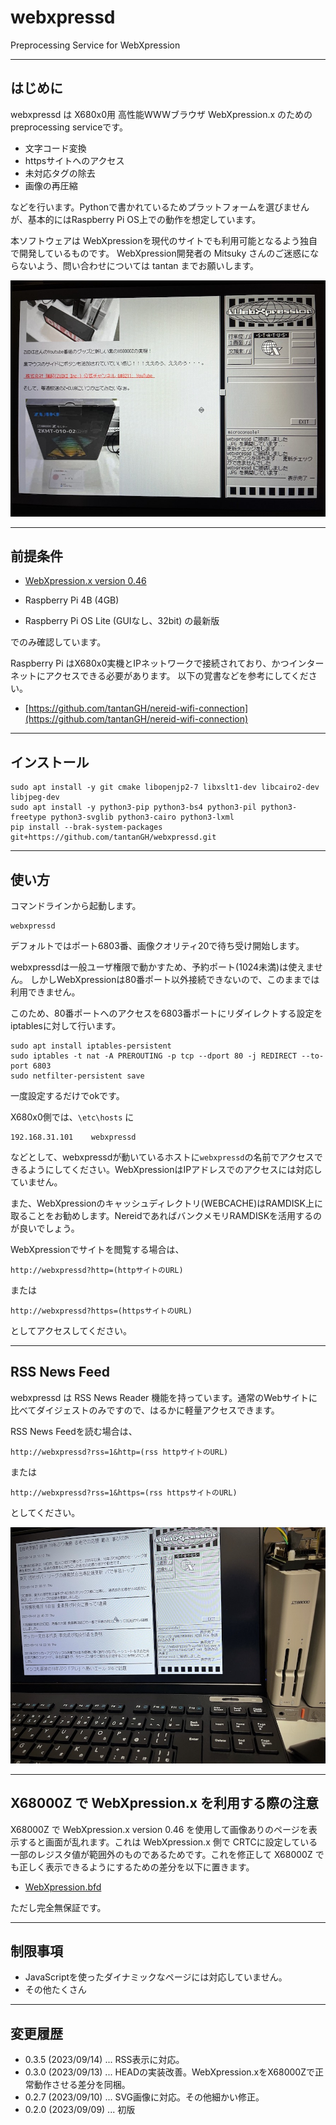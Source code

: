 # webxpressd

Preprocessing Service for WebXpression

---

## はじめに

webxpressd は X680x0用 高性能WWWブラウザ WebXpression.x のためのpreprocessing serviceです。

* 文字コード変換
* httpsサイトへのアクセス
* 未対応タグの除去
* 画像の再圧縮

などを行います。Pythonで書かれているためプラットフォームを選びませんが、基本的にはRaspberry Pi OS上での動作を想定しています。

本ソフトウェアは WebXpressionを現代のサイトでも利用可能となるよう独自で開発しているものです。
WebXpression開発者の Mitsuky さんのご迷惑にならないよう、問い合わせについては tantan までお願いします。

<img src='images/webxpress.jpeg'/>

---

## 前提条件

* [WebXpression.x version 0.46](http://retropc.net/x68000/software/internet/wwwbrowser/webxpression/)

* Raspberry Pi 4B (4GB)
* Raspberry Pi OS Lite (GUIなし、32bit) の最新版

でのみ確認しています。

Raspberry Pi はX680x0実機とIPネットワークで接続されており、かつインターネットにアクセスできる必要があります。
以下の覚書などを参考にしてください。

* [https://github.com/tantanGH/nereid-wifi-connection](https://github.com/tantanGH/nereid-wifi-connection)

---

## インストール

    sudo apt install -y git cmake libopenjp2-7 libxslt1-dev libcairo2-dev libjpeg-dev
    sudo apt install -y python3-pip python3-bs4 python3-pil python3-freetype python3-svglib python3-cairo python3-lxml
    pip install --brak-system-packages git+https://github.com/tantanGH/webxpressd.git

---

## 使い方

コマンドラインから起動します。

    webxpressd

デフォルトではポート6803番、画像クオリティ20で待ち受け開始します。

webxpressdは一般ユーザ権限で動かすため、予約ポート(1024未満)は使えません。
しかしWebXpressionは80番ポート以外接続できないので、このままでは利用できません。

このため、80番ポートへのアクセスを6803番ポートにリダイレクトする設定をiptablesに対して行います。

    sudo apt install iptables-persistent
    sudo iptables -t nat -A PREROUTING -p tcp --dport 80 -j REDIRECT --to-port 6803
    sudo netfilter-persistent save

一度設定するだけでokです。


X680x0側では、`\etc\hosts` に

    192.168.31.101    webxpressd

などとして、webxpressdが動いているホストに`webxpressd`の名前でアクセスできるようにしてください。WebXpressionはIPアドレスでのアクセスには対応していません。

また、WebXpressionのキャッシュディレクトリ(WEBCACHE)はRAMDISK上に取ることをお勧めします。NereidであればバンクメモリRAMDISKを活用するのが良いでしょう。

WebXpressionでサイトを閲覧する場合は、

    http://webxpressd?http=(httpサイトのURL)

または

    http://webxpressd?https=(httpsサイトのURL)

としてアクセスしてください。

---

## RSS News Feed

webxpressd は RSS News Reader 機能を持っています。通常のWebサイトに比べてダイジェストのみですので、はるかに軽量アクセスできます。

RSS News Feedを読む場合は、

    http://webxpressd?rss=1&http=(rss httpサイトのURL)

または

    http://webxpressd?rss=1&https=(rss httpsサイトのURL)

としてください。

<img src='images/rss.jpeg'/>

---

## X68000Z で WebXpression.x を利用する際の注意

X68000Z で WebXpression.x version 0.46 を使用して画像ありのページを表示すると画面が乱れます。これは WebXpression.x 側で CRTCに設定している一部のレジスタ値が範囲外のものであるためです。これを修正して X68000Z でも正しく表示できるようにするための差分を以下に置きます。

* [WebXpression.bfd](https://github.com/tantanGH/webxpressd/raw/main/bfd/WebXpression.bfd)

ただし完全無保証です。

---

## 制限事項

* JavaScriptを使ったダイナミックなページには対応していません。
* その他たくさん

---

## 変更履歴

* 0.3.5 (2023/09/14) ... RSS表示に対応。
* 0.3.0 (2023/09/13) ... HEADの実装改善。WebXpression.xをX68000Zで正常動作させる差分を同梱。
* 0.2.7 (2023/09/10) ... SVG画像に対応。その他細かい修正。
* 0.2.0 (2023/09/09) ... 初版
